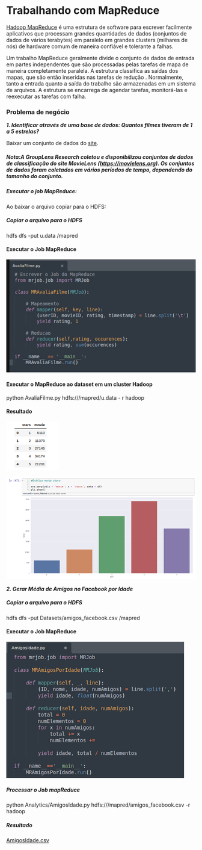 # Trabalhando com MapReduce

[Hadoop MapReduce](https://hadoop.apache.org/docs/r1.2.1/mapred_tutorial.html#Overview) é uma estrutura de software para escrever facilmente aplicativos que processam grandes quantidades de dados (conjuntos de dados de vários terabytes) em paralelo em grandes clusters (milhares de nós) de hardware comum de maneira confiável e tolerante a falhas.

Um trabalho MapReduce geralmente divide o conjunto de dados de entrada em partes independentes que são processadas pelas tarefas de mapa de maneira completamente paralela. A estrutura classifica as saídas dos mapas, que são então inseridas nas tarefas de redução . Normalmente, tanto a entrada quanto a saída do trabalho são armazenadas em um sistema de arquivos. A estrutura se encarrega de agendar tarefas, monitorá-las e reexecutar as tarefas com falha.


### Problema de negócio

***1. Identificar através de uma base de dados: Quantos filmes tiveram de 1 a 5 estrelas?***

Baixar um conjunto de dados do [site](https://grouplens.org/datasets/movielens/). 

##### Nota:A GroupLens Research coletou e disponibilizou conjuntos de dados de classificação do site MovieLens (https://movielens.org). Os conjuntos de dados foram coletados em vários períodos de tempo, dependendo do tamanho do conjunto.

##### Executar o job MapReduce:

Ao baixar o arquivo copiar para o HDFS:

##### Copiar o arquivo para o HDFS 
hdfs dfs -put u.data /mapred

#### Executar o Job MapReduce

![job_mapreduce](img/job_mapreduce.png)

#### Executar o MapReduce ao dataset em um cluster Hadoop

python AvaliaFilme.py hdfs:///mapred/u.data - r hadoop

#### Resultado 
![resultado_stars](img/result_stars.png)

![resultado_grafico](img/result_movie.png)

***2. Gerar Média de Amigos no Facebook por Idade***

##### Copiar o arquivo para o HDFS
hdfs dfs -put Datasets/amigos_facebook.csv /mapred

#### Executar o Job MapReduce
![amigos_idade](img/AmigosIdade.png)

##### Processar o Job mapReduce
python Analytics/AmigosIdade.py hdfs:///mapred/amigos_facebook.csv -r hadoop

##### Resultado 
[AmigosIdade.csv](https://github.com/vpaula07/engenharia_de_dados/blob/main/mapreduce/AmigosIdade.csv)
